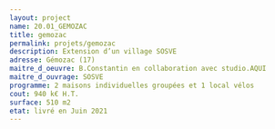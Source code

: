 ```yaml
---
layout: project
name: 20.01_GEMOZAC
title: gemozac
permalink: projets/gemozac
description: Extension d’un village SOSVE
adresse: Gémozac (17)
maitre_d_oeuvre: B.Constantin en collaboration avec studio.AQUI
maitre_d_ouvrage: SOSVE
programme: 2 maisons individuelles groupées et 1 local vélos
cout: 940 k€ H.T.
surface: 510 m2
etat: livré en Juin 2021
---
```

